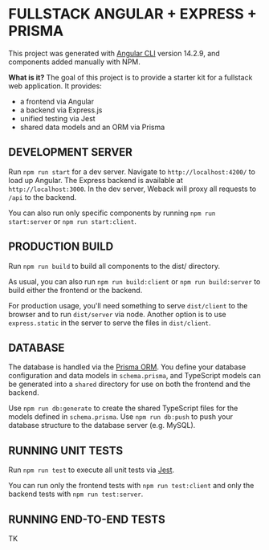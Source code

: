 # FULLSTACK ANGULAR + EXPRESS + PRISMA

This project was generated with [Angular CLI](https://github.com/angular/angular-cli) version 14.2.9, and components added manually with NPM.

**What is it?** The goal of this project is to provide a starter kit for a fullstack web application. It provides:
 * a frontend via Angular
 * a backend via Express.js
 * unified testing via Jest
 * shared data models and an ORM via Prisma

## DEVELOPMENT SERVER

Run `npm run start` for a dev server. Navigate to `http://localhost:4200/` to load up Angular. The Express backend is available at `http://localhost:3000`. In the dev server, Weback will proxy all requests to `/api` to the backend.

You can also run only specific components by running `npm run start:server` or `npm run start:client`.

## PRODUCTION BUILD

Run `npm run build` to build all components to the dist/ directory.

As usual, you can also run `npm run build:client` or `npm run build:server` to build either the frontend or the backend.

For production usage, you'll need something to serve `dist/client` to the browser and to run `dist/server` via node. Another option is to use `express.static` in the server to serve the files in `dist/client`.

## DATABASE

The database is handled via the [Prisma ORM](https://www.prisma.io/). You define your database configuration and data models in `schema.prisma`, and TypeScript models can be generated into a `shared` directory for use on both the frontend and the backend.

Use `npm run db:generate` to create the shared TypeScript files for the models defined in `schema.prisma`. Use `npm run db:push` to push your database structure to the database server (e.g. MySQL).

## RUNNING UNIT TESTS

Run `npm run test` to execute all unit tests via [Jest](https://jestjs.io/).

You can run only the frontend tests with `npm run test:client` and only the backend tests with `npm run test:server`.

## RUNNING END-TO-END TESTS
TK